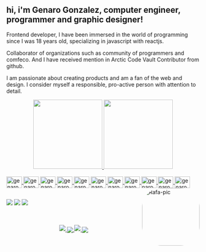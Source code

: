 ## hi, i'm Genaro Gonzalez, computer engineer, programmer and graphic designer!

<p>
Frontend developer, I have been immersed in the world of programming since I was 18 years old, specializing in javascript with reactjs.

Collaborator of organizations such as community of programmers and comfeco. And I have received mention in Arctic Code Vault Contributor from github.

I am passionate about creating products and am a fan of the web and design. I consider myself a responsible, pro-active person with attention to detail.

</p>

<div align="center">
  <a href="https://github.com/genarogg">
  <img height="180em" src="https://github-readme-stats.vercel.app/api?username=genarogg&show_icons=true&theme=dark&include_all_commits=true&count_private=true"/>
  <img height="180em" src="https://github-readme-stats.vercel.app/api/top-langs/?username=genarogg&layout=compact&langs_count=7&theme=dark?hide=html,HTML"/>
</div>

[comment]: <Lenguajes que utilizo>

<div style="display: inline_block"><br>
  <img align="center" alt="genarogg-javascript" height="30" width="40" src="https://genarogg.github.io/genarogg/img/js.svg">
  <img align="center" alt="genarogg-typescript" height="30" width="40" src="https://genarogg.github.io/genarogg/img/ts.svg">
   <img align="center" alt="genarogg-nodejs" height="30" width="40" src="https://genarogg.github.io/genarogg/img/nodejs.svg">
  <img align="center" alt="genarogg-React" height="30" width="40" src="https://genarogg.github.io/genarogg/img/react.svg">

  <img align="center" alt="genarogg-gatsby" height="30" width="40" src="https://genarogg.github.io/genarogg/img/gastby.svg">
  <img align="center" alt="genarogg-next" height="30" width="40" src="https://genarogg.github.io/genarogg/img/nextjs2.svg">

  <img align="center" alt="genarogg-CSS" height="30" width="40" src="https://genarogg.github.io/genarogg/img/webpack.svg">

  <img align="center" alt="genarogg-HTML" height="30" width="40" src="https://genarogg.github.io/genarogg/img/html5.svg">
  <img align="center" alt="genarogg-CSS" height="30" width="40" src="https://genarogg.github.io/genarogg/img/css3.svg">

  <img align="center" alt="genarogg-Python" height="30" width="40" src="https://genarogg.github.io/genarogg/img/python.svg">
  <img align="center" alt="genarogg-java" height="30" width="40" src="https://genarogg.github.io/genarogg/img/java.svg">

  <img align="right" alt="Rafa-pic" height="150" style="border-radius:50px;" src="https://genarogg.github.io/genarogg/img/programar.gif">
</div>
  
  ##
 
<div>

<a href="https://www.linkedin.com/in/genarogg" target="_blank"><img src="https://img.shields.io/badge/-LinkedIn-%230077B5?style=for-the-badge&logo=linkedin&logoColor=white" target="_blank"></a>
<a href = "mailto:genarogg@hotmail.com"><img src="https://img.shields.io/badge/Microsoft_Outlook-0078D4?style=for-the-badge&logo=microsoft-outlook&logoColor=white" target="_blank"></a>
<a href = "https://api.whatsapp.com/send?phone=584127554970"><img src="https://img.shields.io/badge/WhatsApp-25D366?style=for-the-badge&logo=whatsapp&logoColor=white" target="_blank"></a>

</div>
<div align="center">
<br/><br/>

<a href="https://github.com/genarogg/tareas-mern-vista" >
  <img align="center" style="margin-bottom: 10px;" margin-bottom='10' src="https://github-readme-stats.vercel.app/api/pin/?username=genarogg&repo=tareas-mern-vista&theme=dark" />
</a>
<a href="https://github.com/genarogg/Pics">
  <img align="center" src="https://github-readme-stats.vercel.app/api/pin/?username=genarogg&repo=Pics&theme=dark" />
</a>



<a href="https://github.com/genarogg/comfeco" >
  <img align="center" style="margin-bottom: 10px;" margin-bottom='10' src="https://github-readme-stats.vercel.app/api/pin/?username=genarogg&repo=comfeco&theme=dark" />
</a>
<a href="https://github.com/genarogg/criptocositas">
  <img align="center" src="https://github-readme-stats.vercel.app/api/pin/?username=genarogg&repo=criptocositas&theme=dark" />
</a>


</div>
